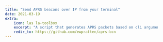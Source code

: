 ```yaml
---
title: "Send APRS beacons over IP from your terminal"
date: 2021-03-19
extra:
    icon: las la-toolbox
    excerpt: "A script that generates APRS packets based on cli arguments, and sends them to the APRS-IS network"
    redir_to: https://github.com/ewpratten/aprs-bcn
---
```

